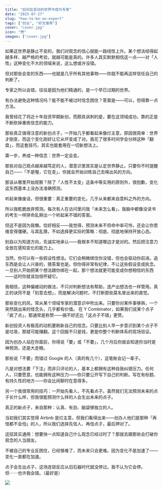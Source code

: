 ```yaml
---
title: "如何在变动的世界中成为专家"
date: "2025-07-27"
slug: "how-to-be-an-expert"
tags: ["创业", "好文推荐"]
cover: "cover.jpg"
icon: "😎"
images: ["cover.jpg"]
---
```

如果这世界是静止不变的，我们对观念的信心就能一路线性上升。某个想法经得起越多样、越严格的考验，就越可能是真的。许多人其实默默相信这一点——对「人性」这种变化不大的领域来说，这么想或许没错。



但对那些会变的东西——也就是几乎所有其他事物——你就不能再这样信任自己的判断了。



专家之所以会错，往往是因为他们精通的，是一个早已过期的世界。



有办法避免这种情况吗？能不能不被过时信念困住？答案是——可以，但得靠一点方法。



我曾经花了将近十年投资早期新创，而颇具讽刺的是，要在这领域成功，靠的正是不断砍掉重练信念的能力。



那些真正值得注意的新创点子，一开始几乎都看起来像烂主意，原因很简单：世界才刚变，而这个变化刚好让它从坏变成了对。我花了很多时间学会分辨这种「翻盘」，而这套技巧，其实也能套用在一切新想法上。



第一步，养成一种信念：世界一定会变。



那些对自己观点越来越笃定的人，潜意识里其实是认定世界静止。只要你不时提醒自己——「不是喔，它在变」，你就会开始训练自己去嗅出风的方向。



那该从哪里开始观察？除了「人性不太变」这条中等实用的原则外，很抱歉，变化这东西基本上没办法准确预测。



听起来像废话，但很重要：真正重要的变化，几乎从来都来自意料之外的方向。



所以我乾脆放弃预测。每次有人在访问里问我「未来怎么看」，我脑中都像没读书的考生一样拼命乱掰出一个听起来不错的答案。



但这不是因为我懒。恰好相反——我觉得，预测未来不但命中率可怜，还会让你思维变得僵硬。与其乱猜，不如选择更实际的策略：彻底、彻底地保持开放心态。



别自以为知道方向，先诚实地承认——我根本不知道哪边才是对的。然后把注意力全放在感知变化的能力上。



当然，你可以有一些假设性想法。它们会稍微绑住你没错，但也会驱动你前进。追东西是会让人兴奋的，猜答案也是。但你得非常有纪律，不让这些假设变成执念。
一旦别人开始把某个想法跟你绑在一起，那个想法就更可能变成你想相信的东西——这时你就该加倍怀疑它。



我相信，这种偏被动的做法，不只对判断想法有帮助，连产出想法也一样管用。真正的诀窍不是「刻意去想」，而是解决问题时，不打断那些莫名冒出来的直觉。



那些变化的风，常从某个领域专家的潜意识中吹出来。只要你对某件事够熟，一个突然跳出来的怪念头，几乎都有价值。
在 Y Combinator，如果我们说某个点子「疯了点」，那通常是称赞——搞不好还比「这点子不错」更赞。



新创投资人有极高的动机要刷新自己的信念。只要比别人早一步意识到某个点子不是垃圾，那就可能赚翻。这个回报不只是钱，更是你整个判断体系的现场验证。



因为创办人站在你面前，你得说「要」或「不要」，几个月后你就会知道你当时是神预测，还是大走眼。



那些说「不要」而错过 Google 的人（真的有几个），这笔帐会记一辈子。



凡是对想法要「下注」而非只评论的人，基本上都拥有这种自我纠错压力。任何人，只要愿意，也能拥有这种压力——你只要公开写下自己的判断。写在有标题、有持久性的地方——你会比闲聊时在意得多。



另一个我很常用的技巧：一开始先看人，不先看点子。虽然我们无法预测未来的点子长什么样，但我很能预测什么样的人会生出未来的点子。



真正的新点子，来自那种：认真、有劲、脑袋够独立的人。



当初我们其实觉得 Airbnb 是烂主意，但我们看得出来——创办人他们是那种「再怪都不会怕」的人，所以我们选择先信人、再信点子，最后押对了。



这招其实通用：想要快一点知道自己什么观念已经过时了？那就去跟那些会打破你观念的人当朋友。



不被自己的专业反困住，已经够难了，而未来只会更难。因为变化不是加速了——变化一直都在加速。



点子会生出点子，这场连锁反应从旧石器时代就没停过。我不认为它会停。
但⋯⋯也许我会错。（最好是）




![](https://prod-files-secure.s3.us-west-2.amazonaws.com/112d0858-5090-4d34-a606-b75eb8d65fd2/46476355-9cf3-4e99-9b7a-3531bc426380/1000202064.png?X-Amz-Algorithm=AWS4-HMAC-SHA256&X-Amz-Content-Sha256=UNSIGNED-PAYLOAD&X-Amz-Credential=ASIAZI2LB466TXJ5XCD4%2F20250907%2Fus-west-2%2Fs3%2Faws4_request&X-Amz-Date=20250907T161348Z&X-Amz-Expires=3600&X-Amz-Security-Token=IQoJb3JpZ2luX2VjEDwaCXVzLXdlc3QtMiJHMEUCIQCrRvxI1UOElC4eJEydsE0GYVD7N2YGzq5s376zshVFpgIgAlV39pUyXNLs8r5dQyzOIrA6xPP%2FyMmGIIzd9b2A0LcqiAQIpf%2F%2F%2F%2F%2F%2F%2F%2F%2F%2FARAAGgw2Mzc0MjMxODM4MDUiDOzp9qUcycvP6PUXVircAzyp2mD0gUPfpCm6OqGERAy0tSxgeqJ35I8F3U%2B17OGiSoB3wtTGEVNIsJOH6YJwVukR0ce5%2FLSMCb6J0oWb%2FPylvlpjoQ9JrS52kAecW2W8vAkBfDfAScLBR%2FhUnZ2WprgBrPCx%2Fl4bTKdJVi9w%2B4tpp6IgWDOMD%2FX0lrpnw7pIhEvPKwZM5WGldkSCUlp0Iylru3nJYl3L%2B72Uax8uHmGPBn0GQkkkajaqEDZxUn%2BK9itsXiYn0HMY4ojtwkIO%2BnAvlAlqRuGxQucg2vBw%2BLYUEjLNbt67WM%2BxRBj6THZ8Tg%2Fqg%2BykdB1Q2aTeZY1woJrHxI70BMD5uoRKTaxmQQ4ml11StGzrVaoYEigZG%2FIhNZtZVGW09vtrt1Tx%2BoicjuOvFgt1LPhL0ojCfdxYKVWitoHq38aI%2BgW%2FCWq2elt%2BIo9OKvRQqSgIkj7Oavm3TJp1OKvjV0RUeYA%2BVSVRMfTgLVpjZNpFKenB1wrz8iQa8tWM7twNBrgIrLjZDfpR3eU6V4t%2F4pWC%2FWkHIBXrKUNyekExQB2O7LZAeKODfduU67M%2FysfPwppyXzc%2Bw7BFy5NPbrQ5jW6OoLvGsMnSzSjFYzy4LfroKP3DJY%2B6Tht7%2Bue2gqyLb2%2BoKt8nMOvm9cUGOqUBSJhNf%2BQyn5TirNTv3apDxWoqLW%2BnCzu7Wxs0YefjbY34UpV%2FjVtVvgUDR5hrOlWiX50PLl5EiE0EZegGFSD9UujQwfJXWgl5MZLCP4qAhczbF603MSSTsBDZDrAWDlkgV0d4Q0YtyRb6UIeOXMDmaHyLJlxG1zPpw7sHe62Irve1Dd4MQSGRJTeJRWoyE0nXI7Jvr3ByiK5izPTjYan%2Bqe8nSI4L&X-Amz-Signature=2992fa6cef4dfbcb4f0e77b778fb6b10980422ad2553acd2eaacf60f11e18b86&X-Amz-SignedHeaders=host&x-amz-checksum-mode=ENABLED&x-id=GetObject)

